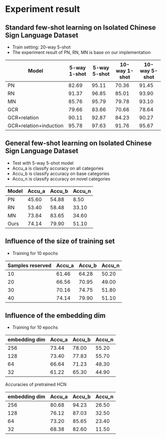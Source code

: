 # Experiment result
## Standard few-shot learning on Isolated Chinese Sign Language Dataset
- Train setting: 20-way 5-shot
- The experiment result of PN, RN, MN is base on our implementation

| Model                       | 5-way 1-shot | 5-way 5-shot | 10-way 1-shot | 10-way 5-shot |
| --------------------------- | ------------ | ------------ | ------------- | ------------- |
| PN                          |    82.69     |    95.11     |    70.36      |    91.45      |
| RN                          |    91.37     |    96.85     |    85.01      |    93.90      |
| MN                          |    85.76     |    95.79     |    79.78      |    93.10      |
| GCR                         |    79.66     |    83.66     |    70.66      |    78.64      |
| GCR+relation                |    90.11     |    92.87     |    84.23      |    90.27      |
| GCR+relation+induction      |    95.78     |    97.63     |    91.76      |    95.67      |
## General few-shot learning on Isolated Chinese Sign Language Dataset
- Test with 5-way 5-shot model
- Accu_a is classify accuracy on all categories
- Accu_b is classify accuracy on base categories
- Accu_n is classify accuracy on novel categories

| Model       | Accu_a | Accu_b | Accu_n |
| ----------- | ------ | ------ | ------ |
| PN          | 45.60  | 54.88  |  8.50  |
| RN          | 53.40  | 58.48  | 33.10  |
| MN          | 73.84  | 83.65  | 34.60  |
| Ours        | 74.14  | 79.90  | 51.10  |
## Influence of the size of training set
- Training for 10 epochs

| Samples reserved     | Accu_a | Accu_b | Accu_n |
| -------------------- | ------ | ------ | ------ |
| 10                   | 61.46  | 64.28  | 50.20  |
| 20                   | 66.56  | 70.95  | 49.00  |
| 30                   | 70.16  | 74.75  | 51.80  |
| 40                   | 74.14  | 79.90  | 51.10  |
## Influence of the embedding dim
- Training for 10 epochs

| embedding dim        | Accu_a | Accu_b | Accu_n |
| -------------------- | ------ | ------ | ------ |
| 256                  | 73.44  | 78.00  | 55.20  |
| 128                  | 73.40  | 77.83  | 55.70  |
| 64                   | 66.64  | 71.23  | 48.30  |
| 32                   | 61.22  | 65.30  | 44.90  |

Accuracies of pretrained HCN

| embedding dim        | Accu_a | Accu_b | Accu_n |
| -------------------- | ------ | ------ | ------ |
| 256                  | 80.68  | 94.23  | 26.50  |
| 128                  | 76.12  | 87.03  | 32.50  |
| 64                   | 73.20  | 85.65  | 23.40  |
| 32                   | 68.38  | 82.60  | 11.50  |
